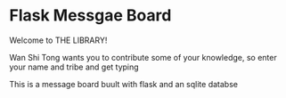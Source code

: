 # Flask Messgae Board
Welcome to THE LIBRARY!

Wan Shi Tong wants you to contribute some of your knowledge, so enter your name and tribe and get typing

This is a message board buult with flask and an sqlite databse
